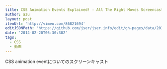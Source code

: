 ```yaml
---
title: CSS Animation Events Explained! - All The Right Moves Screencast on Vimeo
author: azu
layout: post
itemUrl: 'http://vimeo.com/86821694'
editJSONPath: 'https://github.com/jser/jser.info/edit/gh-pages/data/2014/02/index.json'
date: '2014-02-20T05:30:30Z'
tags:
  - CSS
  - 動画
---
```

CSS animation eventについてのスクリーンキャスト
